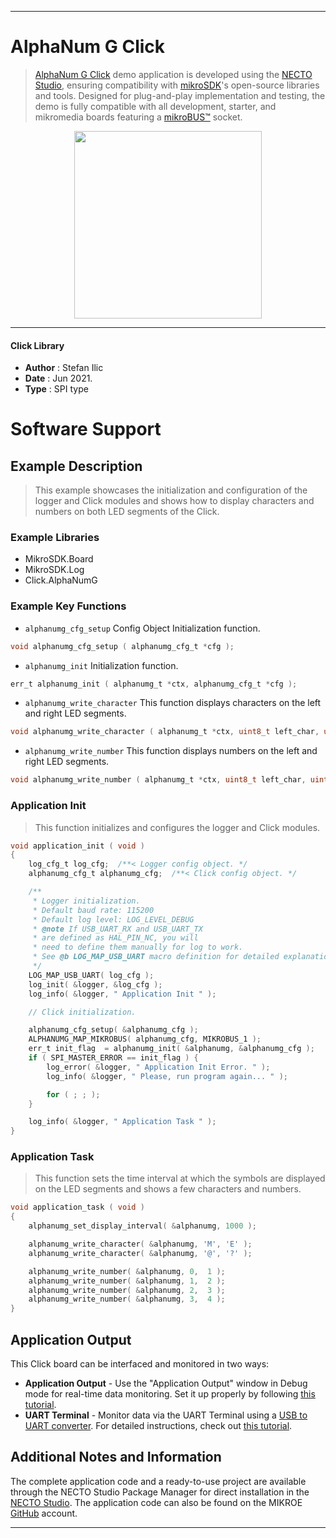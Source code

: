 
---
# AlphaNum G Click

> [AlphaNum G Click](https://www.mikroe.com/?pid_product=MIKROE-1851) demo application is developed using
the [NECTO Studio](https://www.mikroe.com/necto), ensuring compatibility with [mikroSDK](https://www.mikroe.com/mikrosdk)'s
open-source libraries and tools. Designed for plug-and-play implementation and testing, the demo is fully compatible with
all development, starter, and mikromedia boards featuring a [mikroBUS&trade;](https://www.mikroe.com/mikrobus) socket.

<p align="center">
  <img src="https://www.mikroe.com/?pid_product=MIKROE-1851&image=1" height=300px>
</p>

---

#### Click Library

- **Author**        : Stefan Ilic
- **Date**          : Jun 2021.
- **Type**          : SPI type

# Software Support

## Example Description

> This example showcases the initialization and configuration of the logger and Click modules and shows how to display characters and numbers on both LED segments of the Click.

### Example Libraries

- MikroSDK.Board
- MikroSDK.Log
- Click.AlphaNumG

### Example Key Functions

- `alphanumg_cfg_setup` Config Object Initialization function.
```c
void alphanumg_cfg_setup ( alphanumg_cfg_t *cfg );
```

- `alphanumg_init` Initialization function.
```c
err_t alphanumg_init ( alphanumg_t *ctx, alphanumg_cfg_t *cfg );
```

- `alphanumg_write_character` This function displays characters on the left and right LED segments.
```c
void alphanumg_write_character ( alphanumg_t *ctx, uint8_t left_char, uint8_t right_char );
```

- `alphanumg_write_number` This function displays numbers on the left and right LED segments.
```c
void alphanumg_write_number ( alphanumg_t *ctx, uint8_t left_char, uint8_t right_char );
```

### Application Init

> This function initializes and configures the logger and Click modules.

```c
void application_init ( void ) 
{
    log_cfg_t log_cfg;  /**< Logger config object. */
    alphanumg_cfg_t alphanumg_cfg;  /**< Click config object. */

    /** 
     * Logger initialization.
     * Default baud rate: 115200
     * Default log level: LOG_LEVEL_DEBUG
     * @note If USB_UART_RX and USB_UART_TX 
     * are defined as HAL_PIN_NC, you will 
     * need to define them manually for log to work. 
     * See @b LOG_MAP_USB_UART macro definition for detailed explanation.
     */
    LOG_MAP_USB_UART( log_cfg );
    log_init( &logger, &log_cfg );
    log_info( &logger, " Application Init " );

    // Click initialization.

    alphanumg_cfg_setup( &alphanumg_cfg );
    ALPHANUMG_MAP_MIKROBUS( alphanumg_cfg, MIKROBUS_1 );
    err_t init_flag  = alphanumg_init( &alphanumg, &alphanumg_cfg );
    if ( SPI_MASTER_ERROR == init_flag ) {
        log_error( &logger, " Application Init Error. " );
        log_info( &logger, " Please, run program again... " );

        for ( ; ; );
    }

    log_info( &logger, " Application Task " );
}
```

### Application Task

> This function sets the time interval at which the symbols are displayed on the LED segments and shows a few characters and numbers.

```c
void application_task ( void ) 
{
    alphanumg_set_display_interval( &alphanumg, 1000 );

    alphanumg_write_character( &alphanumg, 'M', 'E' );
    alphanumg_write_character( &alphanumg, '@', '?' );

    alphanumg_write_number( &alphanumg, 0,  1 );
    alphanumg_write_number( &alphanumg, 1,  2 );
    alphanumg_write_number( &alphanumg, 2,  3 );
    alphanumg_write_number( &alphanumg, 3,  4 );
}
```


## Application Output

This Click board can be interfaced and monitored in two ways:
- **Application Output** - Use the "Application Output" window in Debug mode for real-time data monitoring.
Set it up properly by following [this tutorial](https://www.youtube.com/watch?v=ta5yyk1Woy4).
- **UART Terminal** - Monitor data via the UART Terminal using
a [USB to UART converter](https://www.mikroe.com/click/interface/usb?interface*=uart,uart). For detailed instructions,
check out [this tutorial](https://help.mikroe.com/necto/v2/Getting%20Started/Tools/UARTTerminalTool).

## Additional Notes and Information

The complete application code and a ready-to-use project are available through the NECTO Studio Package Manager for 
direct installation in the [NECTO Studio](https://www.mikroe.com/necto). The application code can also be found on
the MIKROE [GitHub](https://github.com/MikroElektronika/mikrosdk_click_v2) account.

---
